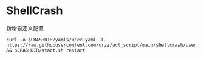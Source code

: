 # ShellCrash

新增自定义配置

```shell
curl -o $CRASHDIR/yamls/user.yaml -L https://raw.githubusercontent.com/urzz/acl_script/main/shellcrash/user.yaml && $CRASHDIR/start.sh restart
```